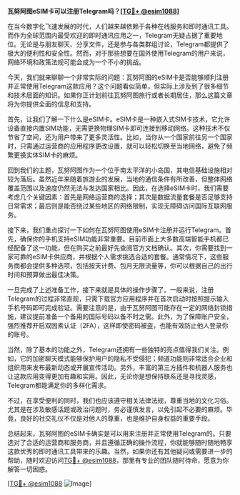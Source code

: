 **瓦努阿图eSIM卡可以注册Telegram吗？[[TG💪+ @esim1088](https://t.me/s/esim1088)]**

在当今数字化飞速发展的时代，人们越来越依赖于各种在线服务和即时通讯工具。而作为全球范围内最受欢迎的即时通讯应用之一，Telegram无疑占据了重要地位。无论是与朋友聊天、分享文件，还是参与各类群组讨论，Telegram都提供了极大的便利性和安全性。然而，对于那些想要在国外使用Telegram的用户来说，网络环境和政策法规可能会成为一个不小的挑战。

今天，我们就来聊聊一个非常实际的问题：瓦努阿图的eSIM卡是否能够顺利注册并正常使用Telegram这款应用？这个问题看似简单，但实际上涉及到了很多细节和技术层面的知识。如果你正计划前往瓦努阿图旅行或者长期居住，那么这篇文章将为你提供全面的信息和支持。

首先，让我们了解一下什么是eSIM卡。eSIM卡是一种嵌入式SIM卡技术，它允许设备直接内置SIM功能，无需更换物理SIM卡即可连接到移动网络。这种技术不仅节省了空间，还为用户带来了更多灵活性。比如，当你从一个国家前往另一个国家时，只需通过运营商的应用程序更改设置，就可以轻松切换至当地网络，避免了频繁更换实体SIM卡的麻烦。

回到我们的主题，瓦努阿图作为一个位于南太平洋的小岛国，其电信基础设施相对较为落后。虽然近年来随着旅游业的发展，当地的通信条件有所改善，但整体网络覆盖范围以及速度仍然无法与发达国家相比。因此，在选择eSIM卡时，我们需要考虑几个关键因素：首先是网络运营商的选择；其次是数据流量套餐是否足够支持日常需求；最后则是能否绕过某些地区的网络限制，实现无障碍访问国际互联网服务。

接下来，我们重点探讨一下如何在瓦努阿图使用eSIM卡注册并运行Telegram。首先，确保你的手机支持eSIM功能非常重要。目前市面上大多数高端智能手机都已经配备了这一功能，但在购买之前最好先查阅官方文档确认。其次，你需要找到一家可靠的eSIM卡供应商，并根据个人需求挑选合适的套餐。通常情况下，这些服务商都会提供多种选项，包括按天计费、包月无限流量等，你可以根据自己的出行时间和预算做出最佳决策。

一旦完成了上述准备工作，接下来就是具体的操作步骤了。一般来说，注册Telegram的过程非常直观，只需下载官方应用程序并在首次启动时按照提示输入手机号码即可完成验证。需要注意的是，由于瓦努阿图可能存在一定的网络封锁措施，建议提前准备一个备用的国际号码以备不时之需。此外，为了保障账户安全，强烈推荐开启双因素认证（2FA），这样即使密码被盗，也能有效防止他人登录你的账号。

当然，除了基本的功能之外，Telegram还拥有一些独特的亮点值得我们关注。例如，它的加密聊天模式能够保护用户的隐私不受侵犯；频道功能则非常适合企业和组织用来发布最新动态或开展宣传活动。另外，丰富的第三方插件和机器人服务也让这款应用变得更加有趣和实用。因此，无论你是想保持联系还是寻找灵感，Telegram都能满足你的多样化需求。

不过，在享受便利的同时，我们也应该遵守相关法律法规，尊重当地的文化习俗。尤其是在涉及敏感话题或政治问题时，务必谨慎发言，以免引起不必要的麻烦。毕竟，良好的社交礼仪不仅是对他人的尊重，也是维护自身权益的重要手段。

总结起来，瓦努阿图的eSIM卡确实是可以用来注册并正常使用Telegram的。只要选对了合适的运营商和服务商，并且遵循正确的操作流程，你就能够随时随地畅享这款优秀的即时通讯工具带来的乐趣。当然，如果你还有其他疑问或需要进一步的帮助，随时欢迎访问[TG💪+ @esim1088](https://t.me/s/esim1088)，那里有专业的团队随时待命，愿意为你解答一切困惑。

[[TG💪+ @esim1088](https://t.me/s/esim1088) ![Image](https://i.postimg.cc/4NQfJmqS/Snipaste-2025-05-13-00-14-12.png)]